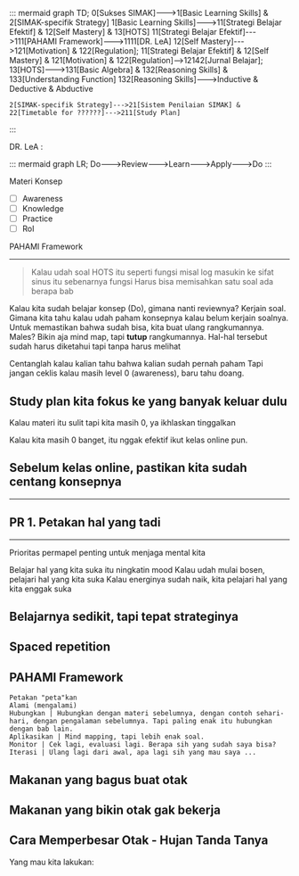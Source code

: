 ::: mermaid
graph TD;
    0[Sukses SIMAK]--->1[Basic Learning Skills] & 2[SIMAK-specifik Strategy]
    1[Basic Learning Skills]--->11[Strategi Belajar Efektif] & 12[Self Mastery] & 13[HOTS]
    11[Strategi Belajar Efektif]--->111[PAHAMI Framework]--->1111[DR. LeA]
    12[Self Mastery]--->121[Motivation] & 122[Regulation];
    11[Strategi Belajar Efektif] & 12[Self Mastery] & 121[Motivation] & 122[Regulation]-->12142[Jurnal Belajar]; 
    13[HOTS]--->131[Basic Algebra] & 132[Reasoning Skills] & 133[Understanding Function]
    132[Reasoning Skills]--->Inductive & Deductive & Abductive 

    2[SIMAK-specifik Strategy]--->21[Sistem Penilaian SIMAK] & 22[Timetable for ??????]--->211[Study Plan]
::: 

DR. LeA :

::: mermaid
graph LR;
Do--->Review--->Learn--->Apply--->Do
:::

Materi Konsep
- [ ] Awareness
- [ ] Knowledge
- [ ] Practice
- [ ] RoI

PAHAMI Framework


---
>Kalau udah soal HOTS itu seperti fungsi
misal log masukin ke sifat sinus
itu sebenarnya fungsi
Harus bisa memisahkan satu soal ada berapa bab

Kalau kita sudah belajar konsep (Do), gimana nanti reviewnya? Kerjain soal.
Gimana kita tahu kalau udah paham konsepnya kalau belum kerjain soalnya.
Untuk memastikan bahwa sudah bisa, kita buat ulang rangkumannya.
Males? Bikin aja mind map, tapi **tutup** rangkumannya.
Hal-hal tersebut sudah harus diketahui tapi tanpa harus melihat

Centanglah kalau kalian tahu bahwa kalian sudah pernah paham
Tapi jangan ceklis kalau masih level 0 (awareness), baru tahu doang.

## **Study plan kita fokus ke yang banyak keluar dulu**
Kalau materi itu sulit tapi kita masih 0, ya ikhlaskan
tinggalkan

Kalau kita masih 0 banget, itu nggak efektif ikut kelas online pun.

## **Sebelum kelas online, pastikan kita sudah centang konsepnya**
---
## **PR 1. Petakan hal yang tadi**
---
Prioritas permapel penting untuk menjaga mental kita

Belajar hal yang kita suka itu ningkatin mood
Kalau udah mulai bosen, pelajari hal yang kita suka
Kalau energinya sudah naik, kita pelajari hal yang kita enggak suka

## **Belajarnya sedikit, tapi tepat strateginya**

## **Spaced repetition**

## PAHAMI Framework
    Petakan "peta"kan
    Alami (mengalami)
    Hubungkan | Hubungkan dengan materi sebelumnya, dengan contoh sehari-hari, dengan pengalaman sebelumnya. Tapi paling enak itu hubungkan dengan bab lain.
    Aplikasikan | Mind mapping, tapi lebih enak soal.
    Monitor | Cek lagi, evaluasi lagi. Berapa sih yang sudah saya bisa?
    Iterasi | Ulang lagi dari awal, apa lagi sih yang mau saya ...

## **Makanan yang bagus buat otak**
## **Makanan yang bikin otak gak bekerja**
## **Cara Memperbesar Otak - Hujan Tanda Tanya**

Yang mau kita lakukan:
